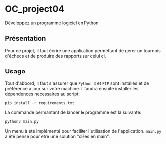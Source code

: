 # OC_project04
Développez un programme logiciel en Python

## Présentation
Pour ce projet, il faut écrire une application permettant de gérer un tournois d'échecs et de produire des rapports sur celui ci.

## Usage
Tout d'abbord, il faut s'assurer que `Python 3` et `PIP` sont installés et de préférence à jour sur votre machine.
Il faudra ensuite installer les dépendences necessaires au script:
```sh
pip install -r requirements.txt
```
La commande permantant de lancer le programme est la suivante:
```sh
python3 main.py
```
Un menu à été implémenté pour faciliter l'utilisation de l'application. `main.py` à été pensé pour etre une solution "clées en main".
